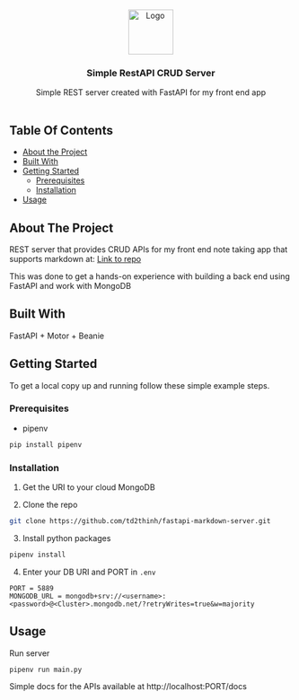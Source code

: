 <br/>
<p align="center">
  <a href="https://github.com/td2thinh/fastapi-markdown-server">
    <img src="https://d3uyj2gj5wa63n.cloudfront.net/wp-content/uploads/2021/02/fastapi-logo.png" alt="Logo" width="80" height="80">
  </a>

  <h3 align="center">Simple RestAPI CRUD Server</h3>

  <p align="center">
    Simple REST server created with FastAPI for my front end app
    <br/>
    <br/>
  </p>
</p>



## Table Of Contents

* [About the Project](#about-the-project)
* [Built With](#built-with)
* [Getting Started](#getting-started)
  * [Prerequisites](#prerequisites)
  * [Installation](#installation)
* [Usage](#usage)


## About The Project

REST server that provides CRUD APIs for my front end note taking app that supports markdown at: [Link to repo](https://github.com/td2thinh/react-markdown-note)

This was done to get a hands-on experience with building a back end using FastAPI and work with MongoDB

## Built With

FastAPI + Motor + Beanie

## Getting Started

To get a local copy up and running follow these simple example steps.

### Prerequisites

* pipenv

```sh
pip install pipenv
```

### Installation

1. Get the URI to your cloud MongoDB

2. Clone the repo

```sh
git clone https://github.com/td2thinh/fastapi-markdown-server.git
```

3. Install python packages

```sh
pipenv install
```

4. Enter your DB URI and PORT in `.env`

```JS
PORT = 5889
MONGODB_URL = mongodb+srv://<username>:<password>@<Cluster>.mongodb.net/?retryWrites=true&w=majority
```

## Usage
Run server
```sh
pipenv run main.py
```
Simple docs for the APIs available at http://localhost:PORT/docs
